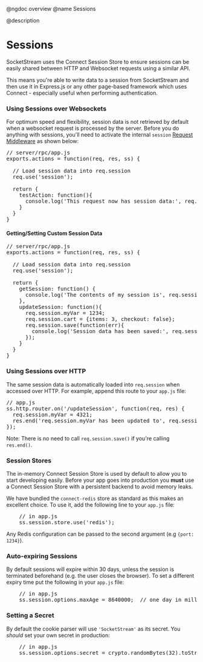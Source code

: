 @ngdoc overview
@name Sessions

@description
# Sessions

SocketStream uses the Connect Session Store to ensure sessions can be easily shared between HTTP and Websocket requests using a similar API.

This means you're able to write data to a session from SocketStream and then use it in Express.js or any other page-based framework which uses Connect - especially useful when performing authentication.


### Using Sessions over Websockets

For optimum speed and flexibility, session data is not retrieved by default when a websocket request is processed by the server. Before you do anything with sessions, you'll need to activate the internal `session` [Request Middleware](#/tutorials/request_middleware) as shown below:

<pre>
// server/rpc/app.js
exports.actions = function(req, res, ss) {

  // Load session data into req.session
  req.use('session');

  return {
    testAction: function(){
      console.log('This request now has session data:', req.session);
    }
  }
}
</pre>

#### Getting/Setting Custom Session Data

<pre>
// server/rpc/app.js
exports.actions = function(req, res, ss) {

  // Load session data into req.session
  req.use('session');

  return {
    getSession: function() {
      console.log('The contents of my session is', req.session);
    },
    updateSession: function(){
      req.session.myVar = 1234;
      req.session.cart = {items: 3, checkout: false};
      req.session.save(function(err){
        console.log('Session data has been saved:', req.session);
      });
    }
  }
}
</pre>

### Using Sessions over HTTP

The same session data is automatically loaded into `req.session` when accessed over HTTP. For example, append this route to your `app.js` file:

<pre>
// app.js
ss.http.router.on('/updateSession', function(req, res) {
  req.session.myVar = 4321;
  res.end('req.session.myVar has been updated to', req.session.myVar);
});
</pre>

Note: There is no need to call `req.session.save()` if you're calling `res.end()`.


### Session Stores

The in-memory Connect Session Store is used by default to allow you to start developing easily. Before your app goes into production you **must** use a Connect Session Store with a persistent backend to avoid memory leaks.

We have bundled the `connect-redis` store as standard as this makes an excellent choice. To use it, add the following line to your `app.js` file:
<pre>
    // in app.js
    ss.session.store.use('redis');
</pre>

Any Redis configuration can be passed to the second argument (e.g `{port: 1234}`).


### Auto-expiring Sessions

By default sessions will expire within 30 days, unless the session is terminated beforehand (e.g. the user closes the browser). To set a different expiry time put the following in your `app.js` file:
<pre>
    // in app.js
    ss.session.options.maxAge = 8640000;  // one day in milliseconds
</pre>

### Setting a Secret
By default the cookie parser will use `'SocketStream'` as its secret. You
*should* set your own secret in production:

<pre>
    // in app.js
    ss.session.options.secret = crypto.randomBytes(32).toString();
</pre>
